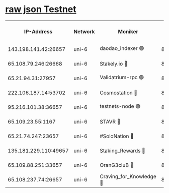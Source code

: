 [raw json Testnet](https://rpc-check.junot.stavr.tech/junot/rpc-junot-result.json)
=


<table><tr><th>IP-Address</th><th>Network</th><th>Moniker</th><th>Latest Block Height</th><th>Earliest Block Height</th><th>Catching Up</th><th>Tx Index</th><th>Voting Power</th><th>Scan Time</th></tr><tr><td>143.198.141.42:26657</td><td>uni-6</td><td>daodao_indexer 🟢</td><td>8615916</td><td>1</td><td>False</td><td>off</td><td>0</td><td>2024-03-06T12:08:41.634391824UTC</td></tr><tr><td>65.108.79.246:26668</td><td>uni-6</td><td>Stakely.io 🔴</td><td>8615912</td><td>1570872</td><td>False</td><td>on</td><td>11</td><td>2024-03-06T12:08:31.388161723UTC</td></tr><tr><td>65.21.94.31:27957</td><td>uni-6</td><td>Validatrium-rpc 🟢</td><td>8615910</td><td>2943363</td><td>False</td><td>on</td><td>0</td><td>2024-03-06T12:08:27.017957669UTC</td></tr><tr><td>222.106.187.14:53702</td><td>uni-6</td><td>Cosmostation 🔴</td><td>8615909</td><td>7473037</td><td>False</td><td>on</td><td>109003</td><td>2024-03-06T12:08:24.665194039UTC</td></tr><tr><td>95.216.101.38:36657</td><td>uni-6</td><td>testnets-node 🟢</td><td>8615913</td><td>8116304</td><td>False</td><td>on</td><td>0</td><td>2024-03-06T12:08:33.727284429UTC</td></tr><tr><td>65.109.23.55:1167</td><td>uni-6</td><td>STAVR 🔴</td><td>8615915</td><td>8207211</td><td>False</td><td>off</td><td>6056</td><td>2024-03-06T12:08:38.106506789UTC</td></tr><tr><td>65.21.74.247:23657</td><td>uni-6</td><td>#SoloNation 🔴</td><td>8615916</td><td>8237483</td><td>False</td><td>on</td><td>112</td><td>2024-03-06T12:08:40.780817441UTC</td></tr><tr><td>135.181.229.110:49657</td><td>uni-6</td><td>Staking_Rewards 🔴</td><td>8615918</td><td>8388763</td><td>False</td><td>on</td><td>1008</td><td>2024-03-06T12:08:46.322212644UTC</td></tr><tr><td>65.109.88.251:33657</td><td>uni-6</td><td>OranG3cluB 🔴</td><td>8615918</td><td>8418953</td><td>False</td><td>on</td><td>11</td><td>2024-03-06T12:08:45.996479745UTC</td></tr><tr><td>65.108.237.74:26657</td><td>uni-6</td><td>Craving_for_Knowledge 🔴</td><td>8615915</td><td>8509474</td><td>False</td><td>on</td><td>9004</td><td>2024-03-06T12:08:38.427743564UTC</td></tr></table>